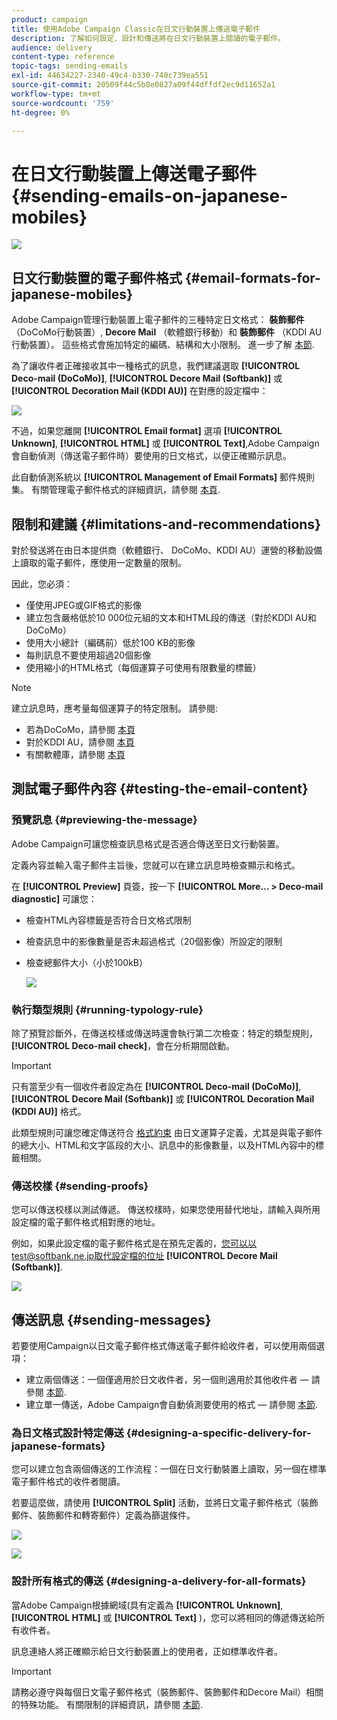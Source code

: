 ```yaml
---
product: campaign
title: 使用Adobe Campaign Classic在日文行動裝置上傳送電子郵件
description: 了解如何設定、設計和傳送將在日文行動裝置上閱讀的電子郵件。
audience: delivery
content-type: reference
topic-tags: sending-emails
exl-id: 44634227-2340-49c4-b330-740c739ea551
source-git-commit: 20509f44c5b8e0827a09f44dffdf2ec9d11652a1
workflow-type: tm+mt
source-wordcount: '759'
ht-degree: 0%

---
```


# 在日文行動裝置上傳送電子郵件 {#sending-emails-on-japanese-mobiles}

![](../../assets/common.svg)

## 日文行動裝置的電子郵件格式 {#email-formats-for-japanese-mobiles}

Adobe Campaign管理行動裝置上電子郵件的三種特定日文格式： **裝飾郵件** （DoCoMo行動裝置）, **Decore Mail** （軟體銀行移動）和 **裝飾郵件** （KDDI AU行動裝置）。 這些格式會施加特定的編碼、結構和大小限制。 進一步了解 [本節](#limitations-and-recommendations).

為了讓收件者正確接收其中一種格式的訊息，我們建議選取 **[!UICONTROL Deco-mail (DoCoMo)]**, **[!UICONTROL Decore Mail (Softbank)]** 或 **[!UICONTROL Decoration Mail (KDDI AU)]** 在對應的設定檔中：

![](assets/deco-mail_03.png)

不過，如果您離開 **[!UICONTROL Email format]** 選項 **[!UICONTROL Unknown]**, **[!UICONTROL HTML]** 或 **[!UICONTROL Text]**,Adobe Campaign會自動偵測（傳送電子郵件時）要使用的日文格式，以便正確顯示訊息。

此自動偵測系統以 **[!UICONTROL Management of Email Formats]** 郵件規則集。 有關管理電子郵件格式的詳細資訊，請參閱 [本頁](../../installation/using/email-deliverability.md#managing-email-formats).

## 限制和建議 {#limitations-and-recommendations}

對於發送將在由日本提供商（軟體銀行、 DoCoMo、KDDI AU）運營的移動設備上讀取的電子郵件，應使用一定數量的限制。

因此，您必須：

* 僅使用JPEG或GIF格式的影像
* 建立包含嚴格低於10 000位元組的文本和HTML段的傳送（對於KDDI AU和DoCoMo）
* 使用大小總計（編碼前）低於100 KB的影像
* 每則訊息不要使用超過20個影像
* 使用縮小的HTML格式（每個運算子可使用有限數量的標籤）

>[!NOTE]
>
>建立訊息時，應考量每個運算子的特定限制。 請參閱:
>
>* 若為DoCoMo，請參閱 [本頁](https://www.nttdocomo.co.jp/service/developer/make/content/deco_mail/index.html)
>* 對於KDDI AU，請參閱 [本頁](https://www.au.com/ezfactory/tec/spec/decorations/template.html)
>* 有關軟體庫，請參閱 [本頁](https://www.support.softbankmobile.co.jp/partner/home_tech3/index.cfm)


## 測試電子郵件內容 {#testing-the-email-content}

### 預覽訊息 {#previewing-the-message}

Adobe Campaign可讓您檢查訊息格式是否適合傳送至日文行動裝置。

定義內容並輸入電子郵件主旨後，您就可以在建立訊息時檢查顯示和格式。

在 **[!UICONTROL Preview]** 頁簽，按一下 **[!UICONTROL More... > Deco-mail diagnostic]** 可讓您：

* 檢查HTML內容標籤是否符合日文格式限制
* 檢查訊息中的影像數量是否未超過格式（20個影像）所設定的限制
* 檢查總郵件大小（小於100kB）

   ![](assets/deco-mail_06.png)

### 執行類型規則 {#running-typology-rule}

除了預覽診斷外，在傳送校樣或傳送時還會執行第二次檢查：特定的類型規則， **[!UICONTROL Deco-mail check]**，會在分析期間啟動。

>[!IMPORTANT]
>
>只有當至少有一個收件者設定為在 **[!UICONTROL Deco-mail (DoCoMo)]**, **[!UICONTROL Decore Mail (Softbank)]** 或 **[!UICONTROL Decoration Mail (KDDI AU)]** 格式。

此類型規則可讓您確定傳送符合 [格式約束](#limitations-and-recommendations) 由日文運算子定義，尤其是與電子郵件的總大小、HTML和文字區段的大小、訊息中的影像數量，以及HTML內容中的標籤相關。

### 傳送校樣 {#sending-proofs}

您可以傳送校樣以測試傳遞。 傳送校樣時，如果您使用替代地址，請輸入與所用設定檔的電子郵件格式相對應的地址。

例如，如果此設定檔的電子郵件格式是在預先定義的，您可以以test@softbank.ne.jp取代設定檔的位址 **[!UICONTROL Decore Mail (Softbank)]**.

![](assets/deco-mail_05.png)

## 傳送訊息 {#sending-messages}

若要使用Campaign以日文電子郵件格式傳送電子郵件給收件者，可以使用兩個選項：

* 建立兩個傳送：一個僅適用於日文收件者，另一個則適用於其他收件者 — 請參閱 [本節](#designing-a-specific-delivery-for-japanese-formats).
* 建立單一傳送，Adobe Campaign會自動偵測要使用的格式 — 請參閱 [本節](#designing-a-delivery-for-all-formats).

### 為日文格式設計特定傳送 {#designing-a-specific-delivery-for-japanese-formats}

您可以建立包含兩個傳送的工作流程：一個在日文行動裝置上讀取，另一個在標準電子郵件格式的收件者閱讀。

若要這麼做，請使用 **[!UICONTROL Split]** 活動，並將日文電子郵件格式（裝飾郵件、裝飾郵件和轉寄郵件）定義為篩選條件。

![](assets/deco-mail_08.png)

![](assets/deco-mail_07.png)

### 設計所有格式的傳送 {#designing-a-delivery-for-all-formats}

當Adobe Campaign根據網域(具有定義為 **[!UICONTROL Unknown]**, **[!UICONTROL HTML]** 或 **[!UICONTROL Text]** )，您可以將相同的傳遞傳送給所有收件者。

訊息連絡人將正確顯示給日文行動裝置上的使用者，正如標準收件者。

>[!IMPORTANT]
>
>請務必遵守與每個日文電子郵件格式（裝飾郵件、裝飾郵件和Decore Mail）相關的特殊功能。 有關限制的詳細資訊，請參閱 [本節](#limitations-and-recommendations).
